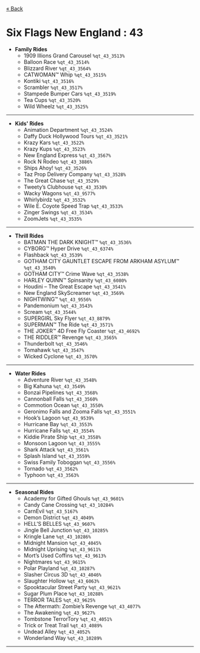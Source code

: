 <a href="../parks_available.md">&laquo; Back</a>
# Six Flags New England : 43
 - **Family Rides** 
   - 1909 Illions Grand Carousel `%qt_43_3513%`
   - Balloon Race `%qt_43_3514%`
   - Blizzard River `%qt_43_3564%`
   - CATWOMAN™ Whip `%qt_43_3515%`
   - Kontiki `%qt_43_3516%`
   - Scrambler `%qt_43_3517%`
   - Stampede Bumper Cars `%qt_43_3519%`
   - Tea Cups `%qt_43_3520%`
   - Wild Wheelz `%qt_43_3525%`
---
 - **Kids' Rides** 
   - Animation Department `%qt_43_3524%`
   - Daffy Duck Hollywood Tours `%qt_43_3521%`
   - Krazy Kars `%qt_43_3522%`
   - Krazy Kups `%qt_43_3523%`
   - New England Express `%qt_43_3567%`
   - Rock N Rodeo `%qt_43_3886%`
   - Ships Ahoy! `%qt_43_3526%`
   - Taz Prop Delivery Company `%qt_43_3528%`
   - The Great Chase `%qt_43_3529%`
   - Tweety’s Clubhouse `%qt_43_3530%`
   - Wacky Wagons `%qt_43_9577%`
   - Whirlybirdz `%qt_43_3532%`
   - Wile E. Coyote Speed Trap `%qt_43_3533%`
   - Zinger Swings `%qt_43_3534%`
   - ZoomJets `%qt_43_3535%`
---
 - **Thrill Rides** 
   - BATMAN THE DARK KNIGHT™ `%qt_43_3536%`
   - CYBORG™ Hyper Drive `%qt_43_6374%`
   - Flashback `%qt_43_3539%`
   - GOTHAM CITY GAUNTLET ESCAPE FROM ARKHAM ASYLUM™ `%qt_43_3540%`
   - GOTHAM CITY™ Crime Wave `%qt_43_3538%`
   - HARLEY QUINN™ Spinsanity `%qt_43_6080%`
   - Houdini – The Great Escape `%qt_43_3541%`
   - New England SkyScreamer `%qt_43_3569%`
   - NIGHTWING™ `%qt_43_9556%`
   - Pandemonium `%qt_43_3543%`
   - Scream `%qt_43_3544%`
   - SUPERGIRL Sky Flyer  `%qt_43_8879%`
   - SUPERMAN™ The Ride `%qt_43_3571%`
   - THE JOKER™ 4D Free Fly Coaster `%qt_43_4692%`
   - THE RIDDLER™ Revenge `%qt_43_3565%`
   - Thunderbolt `%qt_43_3546%`
   - Tomahawk `%qt_43_3547%`
   - Wicked Cyclone `%qt_43_3570%`
---
 - **Water Rides** 
   - Adventure River `%qt_43_3548%`
   - Big Kahuna `%qt_43_3549%`
   - Bonzai Pipelines `%qt_43_3568%`
   - Cannonball Falls `%qt_43_3560%`
   - Commotion Ocean `%qt_43_3550%`
   - Geronimo Falls and Zooma Falls `%qt_43_3551%`
   - Hook’s Lagoon `%qt_43_9539%`
   - Hurricane Bay `%qt_43_3553%`
   - Hurricane Falls `%qt_43_3554%`
   - Kiddie Pirate Ship `%qt_43_3558%`
   - Monsoon Lagoon `%qt_43_3555%`
   - Shark Attack `%qt_43_3561%`
   - Splash Island `%qt_43_3559%`
   - Swiss Family Toboggan `%qt_43_3556%`
   - Tornado `%qt_43_3562%`
   - Typhoon `%qt_43_3563%`
---
 - **Seasonal Rides** 
   - Academy for Gifted Ghouls `%qt_43_9601%`
   - Candy Cane Crossing `%qt_43_10284%`
   - CarnEvil `%qt_43_5167%`
   - Demon District `%qt_43_4049%`
   - HELL’S BELLES `%qt_43_9607%`
   - Jingle Bell Junction `%qt_43_10285%`
   - Kringle Lane `%qt_43_10286%`
   - Midnight Mansion `%qt_43_4045%`
   - Midnight Uprising `%qt_43_9611%`
   - Mort’s Used Coffins `%qt_43_9613%`
   - Nightmares `%qt_43_9615%`
   - Polar Playland `%qt_43_10287%`
   - Slasher Circus 3D `%qt_43_4046%`
   - Slaughter Hollow `%qt_43_6063%`
   - Spooktacular Street Party `%qt_43_9621%`
   - Sugar Plum Place `%qt_43_10288%`
   - TERROR TALES `%qt_43_9625%`
   - The Aftermath: Zombie’s Revenge `%qt_43_4077%`
   - The Awakening `%qt_43_9627%`
   - Tombstone TerrorTory `%qt_43_4051%`
   - Trick or Treat Trail `%qt_43_4089%`
   - Undead Alley `%qt_43_4052%`
   - Wonderland Way `%qt_43_10289%`
---